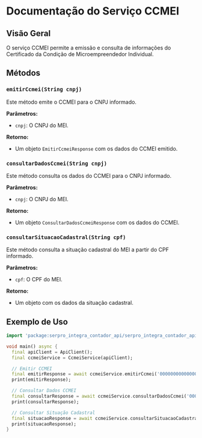 # Documentação do Serviço CCMEI

## Visão Geral

O serviço CCMEI permite a emissão e consulta de informações do Certificado da Condição de Microempreendedor Individual.

## Métodos

### `emitirCcmei(String cnpj)`

Este método emite o CCMEI para o CNPJ informado.

**Parâmetros:**
- `cnpj`: O CNPJ do MEI.

**Retorno:**
- Um objeto `EmitirCcmeiResponse` com os dados do CCMEI emitido.

### `consultarDadosCcmei(String cnpj)`

Este método consulta os dados do CCMEI para o CNPJ informado.

**Parâmetros:**
- `cnpj`: O CNPJ do MEI.

**Retorno:**
- Um objeto `ConsultarDadosCcmeiResponse` com os dados do CCMEI.

### `consultarSituacaoCadastral(String cpf)`

Este método consulta a situação cadastral do MEI a partir do CPF informado.

**Parâmetros:**
- `cpf`: O CPF do MEI.

**Retorno:**
- Um objeto com os dados da situação cadastral.

## Exemplo de Uso

```dart
import 'package:serpro_integra_contador_api/serpro_integra_contador_api.dart';

void main() async {
  final apiClient = ApiClient();
  final ccmeiService = CcmeiService(apiClient);

  // Emitir CCMEI
  final emitirResponse = await ccmeiService.emitirCcmei('00000000000000');
  print(emitirResponse);

  // Consultar Dados CCMEI
  final consultarResponse = await ccmeiService.consultarDadosCcmei('00000000000000');
  print(consultarResponse);

  // Consultar Situação Cadastral
  final situacaoResponse = await ccmeiService.consultarSituacaoCadastral('00000000000');
  print(situacaoResponse);
}
```
